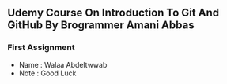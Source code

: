 ## Udemy Course On Introduction To Git And GitHub By Brogrammer Amani Abbas
### First Assignment

* Name : Walaa Abdeltwwab
* Note : Good Luck
